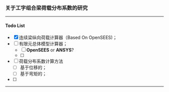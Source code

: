### 关于工字组合梁荷载分布系数的研究

------

#### Todo List

- [x] 连续梁纵向荷载计算器（Based On OpenSEES)；
- [ ] 有限元总体模型计算器；
  - [ ] **OpenSEES** or **ANSYS**?
  - [ ] 

- [ ] 荷载分布系数计算方法
  - [ ] 基于位移的；
  - [ ] 基于弯矩的；

- [ ] 

------

